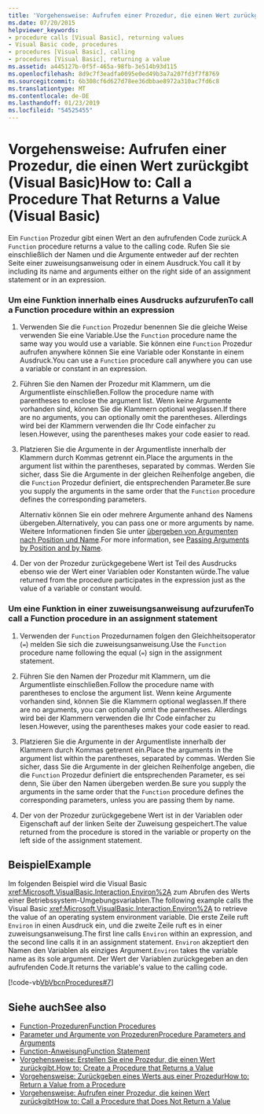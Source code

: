 ```yaml
---
title: 'Vorgehensweise: Aufrufen einer Prozedur, die einen Wert zurückgibt (Visual Basic)'
ms.date: 07/20/2015
helpviewer_keywords:
- procedure calls [Visual Basic], returning values
- Visual Basic code, procedures
- procedures [Visual Basic], calling
- procedures [Visual Basic], returning a value
ms.assetid: a445127b-0f5f-465a-98fb-3e514b93d115
ms.openlocfilehash: 8d9c7f3eadfa0095e0ed49b3a7a207fd3f7f8769
ms.sourcegitcommit: 6b308cf6d627d78ee36dbbae8972a310ac7fd6c8
ms.translationtype: MT
ms.contentlocale: de-DE
ms.lasthandoff: 01/23/2019
ms.locfileid: "54525455"
---
```

# <a name="how-to-call-a-procedure-that-returns-a-value-visual-basic"></a><span data-ttu-id="fc794-102">Vorgehensweise: Aufrufen einer Prozedur, die einen Wert zurückgibt (Visual Basic)</span><span class="sxs-lookup"><span data-stu-id="fc794-102">How to: Call a Procedure That Returns a Value (Visual Basic)</span></span>
<span data-ttu-id="fc794-103">Ein `Function` Prozedur gibt einen Wert an den aufrufenden Code zurück.</span><span class="sxs-lookup"><span data-stu-id="fc794-103">A `Function` procedure returns a value to the calling code.</span></span> <span data-ttu-id="fc794-104">Rufen Sie sie einschließlich der Namen und die Argumente entweder auf der rechten Seite einer zuweisungsanweisung oder in einem Ausdruck.</span><span class="sxs-lookup"><span data-stu-id="fc794-104">You call it by including its name and arguments either on the right side of an assignment statement or in an expression.</span></span>  
  
### <a name="to-call-a-function-procedure-within-an-expression"></a><span data-ttu-id="fc794-105">Um eine Funktion innerhalb eines Ausdrucks aufzurufen</span><span class="sxs-lookup"><span data-stu-id="fc794-105">To call a Function procedure within an expression</span></span>  
  
1.  <span data-ttu-id="fc794-106">Verwenden Sie die `Function` Prozedur benennen Sie die gleiche Weise verwenden Sie eine Variable.</span><span class="sxs-lookup"><span data-stu-id="fc794-106">Use the `Function` procedure name the same way you would use a variable.</span></span> <span data-ttu-id="fc794-107">Sie können eine `Function` Prozedur aufrufen anywhere können Sie eine Variable oder Konstante in einem Ausdruck.</span><span class="sxs-lookup"><span data-stu-id="fc794-107">You can use a `Function` procedure call anywhere you can use a variable or constant in an expression.</span></span>  
  
2.  <span data-ttu-id="fc794-108">Führen Sie den Namen der Prozedur mit Klammern, um die Argumentliste einschließen.</span><span class="sxs-lookup"><span data-stu-id="fc794-108">Follow the procedure name with parentheses to enclose the argument list.</span></span> <span data-ttu-id="fc794-109">Wenn keine Argumente vorhanden sind, können Sie die Klammern optional weglassen.</span><span class="sxs-lookup"><span data-stu-id="fc794-109">If there are no arguments, you can optionally omit the parentheses.</span></span> <span data-ttu-id="fc794-110">Allerdings wird bei der Klammern verwenden die Ihr Code einfacher zu lesen.</span><span class="sxs-lookup"><span data-stu-id="fc794-110">However, using the parentheses makes your code easier to read.</span></span>  
  
3.  <span data-ttu-id="fc794-111">Platzieren Sie die Argumente in der Argumentliste innerhalb der Klammern durch Kommas getrennt ein.</span><span class="sxs-lookup"><span data-stu-id="fc794-111">Place the arguments in the argument list within the parentheses, separated by commas.</span></span> <span data-ttu-id="fc794-112">Werden Sie sicher, dass Sie die Argumente in der gleichen Reihenfolge angeben, die die `Function` Prozedur definiert, die entsprechenden Parameter.</span><span class="sxs-lookup"><span data-stu-id="fc794-112">Be sure you supply the arguments in the same order that the `Function` procedure defines the corresponding parameters.</span></span>  
  
     <span data-ttu-id="fc794-113">Alternativ können Sie ein oder mehrere Argumente anhand des Namens übergeben.</span><span class="sxs-lookup"><span data-stu-id="fc794-113">Alternatively, you can pass one or more arguments by name.</span></span> <span data-ttu-id="fc794-114">Weitere Informationen finden Sie unter [übergeben von Argumenten nach Position und Name](./passing-arguments-by-position-and-by-name.md).</span><span class="sxs-lookup"><span data-stu-id="fc794-114">For more information, see [Passing Arguments by Position and by Name](./passing-arguments-by-position-and-by-name.md).</span></span>  
  
4.  <span data-ttu-id="fc794-115">Der von der Prozedur zurückgegebene Wert ist Teil des Ausdrucks ebenso wie der Wert einer Variablen oder Konstanten würde.</span><span class="sxs-lookup"><span data-stu-id="fc794-115">The value returned from the procedure participates in the expression just as the value of a variable or constant would.</span></span>  
  
### <a name="to-call-a-function-procedure-in-an-assignment-statement"></a><span data-ttu-id="fc794-116">Um eine Funktion in einer zuweisungsanweisung aufzurufen</span><span class="sxs-lookup"><span data-stu-id="fc794-116">To call a Function procedure in an assignment statement</span></span>  
  
1.  <span data-ttu-id="fc794-117">Verwenden der `Function` Prozedurnamen folgen den Gleichheitsoperator (`=`) melden Sie sich die zuweisungsanweisung.</span><span class="sxs-lookup"><span data-stu-id="fc794-117">Use the `Function` procedure name following the equal (`=`) sign in the assignment statement.</span></span>  
  
2.  <span data-ttu-id="fc794-118">Führen Sie den Namen der Prozedur mit Klammern, um die Argumentliste einschließen.</span><span class="sxs-lookup"><span data-stu-id="fc794-118">Follow the procedure name with parentheses to enclose the argument list.</span></span> <span data-ttu-id="fc794-119">Wenn keine Argumente vorhanden sind, können Sie die Klammern optional weglassen.</span><span class="sxs-lookup"><span data-stu-id="fc794-119">If there are no arguments, you can optionally omit the parentheses.</span></span> <span data-ttu-id="fc794-120">Allerdings wird bei der Klammern verwenden die Ihr Code einfacher zu lesen.</span><span class="sxs-lookup"><span data-stu-id="fc794-120">However, using the parentheses makes your code easier to read.</span></span>  
  
3.  <span data-ttu-id="fc794-121">Platzieren Sie die Argumente in der Argumentliste innerhalb der Klammern durch Kommas getrennt ein.</span><span class="sxs-lookup"><span data-stu-id="fc794-121">Place the arguments in the argument list within the parentheses, separated by commas.</span></span> <span data-ttu-id="fc794-122">Werden Sie sicher, dass Sie die Argumente in der gleichen Reihenfolge angeben, die die `Function` Prozedur definiert die entsprechenden Parameter, es sei denn, Sie über den Namen übergeben werden.</span><span class="sxs-lookup"><span data-stu-id="fc794-122">Be sure you supply the arguments in the same order that the `Function` procedure defines the corresponding parameters, unless you are passing them by name.</span></span>  
  
4.  <span data-ttu-id="fc794-123">Der von der Prozedur zurückgegebene Wert ist in der Variablen oder Eigenschaft auf der linken Seite der Zuweisung gespeichert.</span><span class="sxs-lookup"><span data-stu-id="fc794-123">The value returned from the procedure is stored in the variable or property on the left side of the assignment statement.</span></span>  
  
## <a name="example"></a><span data-ttu-id="fc794-124">Beispiel</span><span class="sxs-lookup"><span data-stu-id="fc794-124">Example</span></span>  
 <span data-ttu-id="fc794-125">Im folgenden Beispiel wird die Visual Basic <xref:Microsoft.VisualBasic.Interaction.Environ%2A> zum Abrufen des Werts einer Betriebssystem-Umgebungsvariablen.</span><span class="sxs-lookup"><span data-stu-id="fc794-125">The following example calls the Visual Basic <xref:Microsoft.VisualBasic.Interaction.Environ%2A> to retrieve the value of an operating system environment variable.</span></span> <span data-ttu-id="fc794-126">Die erste Zeile ruft `Environ` in einen Ausdruck ein, und die zweite Zeile ruft es in einer zuweisungsanweisung.</span><span class="sxs-lookup"><span data-stu-id="fc794-126">The first line calls `Environ` within an expression, and the second line calls it in an assignment statement.</span></span> <span data-ttu-id="fc794-127">`Environ` akzeptiert den Namen den Variablen als einziges Argument.</span><span class="sxs-lookup"><span data-stu-id="fc794-127">`Environ` takes the variable name as its sole argument.</span></span> <span data-ttu-id="fc794-128">Der Wert der Variablen zurückgegeben an den aufrufenden Code.</span><span class="sxs-lookup"><span data-stu-id="fc794-128">It returns the variable's value to the calling code.</span></span>  
  
 [!code-vb[VbVbcnProcedures#7](./codesnippet/VisualBasic/how-to-call-a-procedure-that-returns-a-value_1.vb)]  
  
## <a name="see-also"></a><span data-ttu-id="fc794-129">Siehe auch</span><span class="sxs-lookup"><span data-stu-id="fc794-129">See also</span></span>
- [<span data-ttu-id="fc794-130">Function-Prozeduren</span><span class="sxs-lookup"><span data-stu-id="fc794-130">Function Procedures</span></span>](./function-procedures.md)
- [<span data-ttu-id="fc794-131">Parameter und Argumente von Prozeduren</span><span class="sxs-lookup"><span data-stu-id="fc794-131">Procedure Parameters and Arguments</span></span>](./procedure-parameters-and-arguments.md)
- [<span data-ttu-id="fc794-132">Function-Anweisung</span><span class="sxs-lookup"><span data-stu-id="fc794-132">Function Statement</span></span>](../../../../visual-basic/language-reference/statements/function-statement.md)
- [<span data-ttu-id="fc794-133">Vorgehensweise: Erstellen Sie eine Prozedur, die einen Wert zurückgibt.</span><span class="sxs-lookup"><span data-stu-id="fc794-133">How to: Create a Procedure that Returns a Value</span></span>](./how-to-create-a-procedure-that-returns-a-value.md)
- [<span data-ttu-id="fc794-134">Vorgehensweise: Zurückgeben eines Werts aus einer Prozedur</span><span class="sxs-lookup"><span data-stu-id="fc794-134">How to: Return a Value from a Procedure</span></span>](./how-to-return-a-value-from-a-procedure.md)
- [<span data-ttu-id="fc794-135">Vorgehensweise: Aufrufen einer Prozedur, die keinen Wert zurückgibt</span><span class="sxs-lookup"><span data-stu-id="fc794-135">How to: Call a Procedure that Does Not Return a Value</span></span>](./how-to-call-a-procedure-that-does-not-return-a-value.md)
